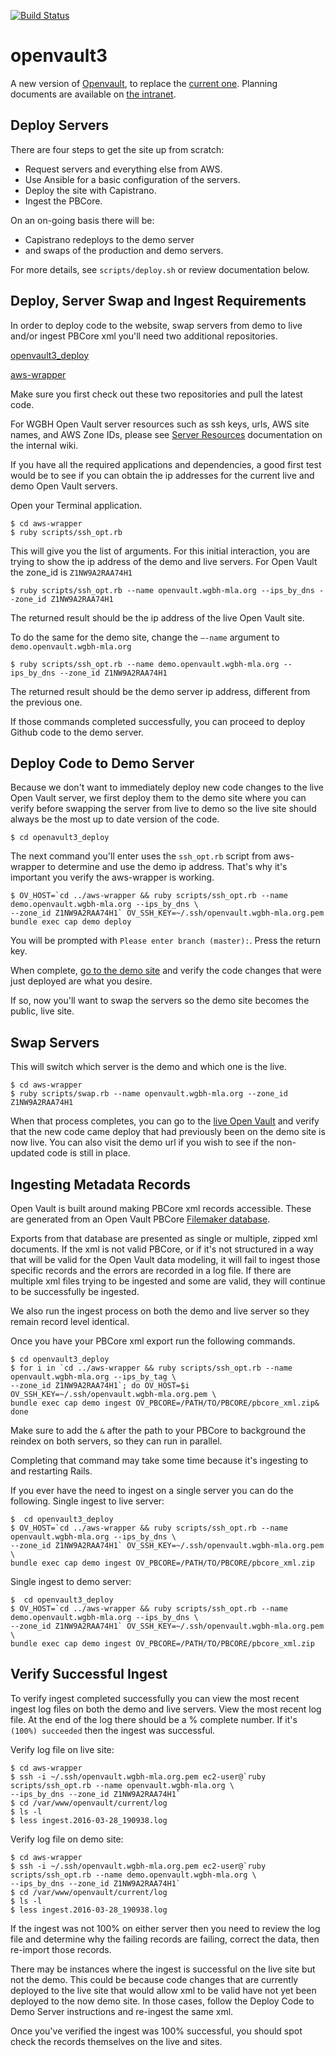 [![Build Status](https://travis-ci.org/WGBH/openvault3.svg?branch=master)](https://travis-ci.org/WGBH/openvault3)

# openvault3

A new version of [Openvault](http://openvault.wgbh.org),
to replace the [current one](https://github.com/wgbh/openvault).
Planning documents are available on [the intranet](https://atlas.wgbh.org/confluence/display/OV).

## Deploy Servers

There are four steps to get the site up from scratch:
- Request servers and everything else from AWS.
- Use Ansible for a basic configuration of the servers.
- Deploy the site with Capistrano.
- Ingest the PBCore.

On an on-going basis there will be:
- Capistrano redeploys to the demo server
- and swaps of the production and demo servers.

For more details, see `scripts/deploy.sh` or review documentation below.

## Deploy, Server Swap and Ingest Requirements
In order to deploy code to the website, swap servers from demo to live and/or ingest PBCore xml you'll need two additional repositories.

[openvault3_deploy](https://github.com/WGBH/openvault3_deploy)

[aws-wrapper](https://github.com/WGBH/aws-wrapper)

Make sure you first check out these two repositories and pull the latest code.

For WGBH Open Vault server resources such as ssh keys, urls, AWS site names, and AWS Zone IDs, please see [Server Resources](https://wiki.wgbh.org/display/MLA/Server+Resources) documentation on the internal wiki.

If you have all the required applications and dependencies, a good first test would be to see if you can obtain the ip addresses for the current live and demo Open Vault servers.

Open your Terminal application.
```
$ cd aws-wrapper
$ ruby scripts/ssh_opt.rb
```

This will give you the list of arguments.  For this initial interaction, you are trying to show the ip address of the demo and live servers.  For Open Vault the zone_id is `Z1NW9A2RAA74H1`
```
$ ruby scripts/ssh_opt.rb --name openvault.wgbh-mla.org --ips_by_dns --zone_id Z1NW9A2RAA74H1
```

The returned result should be the ip address of the live Open Vault site.

To do the same for the demo site, change the `—-name` argument to `demo.openvault.wgbh-mla.org`
```
$ ruby scripts/ssh_opt.rb --name demo.openvault.wgbh-mla.org --ips_by_dns --zone_id Z1NW9A2RAA74H1
```

The returned result should be the demo server ip address, different from the previous one.

If those commands completed successfully, you can proceed to deploy Github code to the demo server.

## Deploy Code to Demo Server
Because we don't want to immediately deploy new code changes to the live Open Vault server, we first deploy them to the demo site where you can verify before swapping the server from live to demo so the live site should always be the most up to date version of the code.
```
$ cd openavult3_deploy
```

The next command you'll enter uses the `ssh_opt.rb` script from aws-wrapper to determine and use the demo ip address.  That's why it's important you verify the aws-wrapper is working.
```
$ OV_HOST=`cd ../aws-wrapper && ruby scripts/ssh_opt.rb --name demo.openvault.wgbh-mla.org --ips_by_dns \
--zone_id Z1NW9A2RAA74H1` OV_SSH_KEY=~/.ssh/openvault.wgbh-mla.org.pem bundle exec cap demo deploy
```

You will be prompted with `Please enter branch (master):`.  Press the return key.

When complete, [go to the demo site](http://demo.openvault.wgbh-mla.org) and verify the code changes that were just deployed are what you desire.

If so, now you'll want to swap the servers so the demo site becomes the public, live site.

## Swap Servers
This will switch which server is the demo and which one is the live.
```
$ cd aws-wrapper
$ ruby scripts/swap.rb --name openvault.wgbh-mla.org --zone_id Z1NW9A2RAA74H1
```

When that process completes, you can go to the [live Open Vault](http://openvault.wgbh.org) and verify that the new code came deploy that had previously been on the demo site is now live.  You can also visit the demo url if you wish to see if the non-updated code is still in place.

## Ingesting Metadata Records
Open Vault is built around making PBCore xml records accessible.  These are generated from an Open Vault PBCore [Filemaker database](https://wiki.wgbh.org/display/MLA/Creating+and+Updating+Asset+Records).

Exports from that database are presented as single or multiple, zipped xml documents.  If the xml is not valid PBCore, or if it's not structured in a way that will be valid for the Open Vault data modeling, it will fail to ingest those specific records and the errors are recorded in a log file.  If there are multiple xml files trying to be ingested and some are valid, they will continue to be successfully be ingested.

We also run the ingest process on both the demo and live server so they remain record level identical.

Once you have your PBCore xml export run the following commands.
```
$ cd openvault3_deploy
$ for i in `cd ../aws-wrapper && ruby scripts/ssh_opt.rb --name openvault.wgbh-mla.org --ips_by_tag \
--zone_id Z1NW9A2RAA74H1`; do OV_HOST=$i OV_SSH_KEY=~/.ssh/openvault.wgbh-mla.org.pem \
bundle exec cap demo ingest OV_PBCORE=/PATH/TO/PBCORE/pbcore_xml.zip& done
```

Make sure to add the `&` after the path to your PBCore to background the reindex on both servers, so they can run in parallel.

Completing that command may take some time because it's ingesting to and restarting Rails.

If you ever have the need to ingest on a single server you can do the following.
Single ingest to live server:
```
$  cd openvault3_deploy
$ OV_HOST=`cd ../aws-wrapper && ruby scripts/ssh_opt.rb --name openvault.wgbh-mla.org --ips_by_dns \
--zone_id Z1NW9A2RAA74H1` OV_SSH_KEY=~/.ssh/openvault.wgbh-mla.org.pem \
bundle exec cap demo ingest OV_PBCORE=/PATH/TO/PBCORE/pbcore_xml.zip
```
Single ingest to demo server:
```
$  cd openvault3_deploy
$ OV_HOST=`cd ../aws-wrapper && ruby scripts/ssh_opt.rb --name demo.openvault.wgbh-mla.org --ips_by_dns \
--zone_id Z1NW9A2RAA74H1` OV_SSH_KEY=~/.ssh/openvault.wgbh-mla.org.pem \
bundle exec cap demo ingest OV_PBCORE=/PATH/TO/PBCORE/pbcore_xml.zip
```

## Verify Successful Ingest
To verify ingest completed successfully you can view the most recent ingest log files on both the demo and live servers.
View the most recent log file.  At the end of the log there should be a % complete number.  If it's `(100%) succeeded` then the ingest was successful.

Verify log file on live site:
```
$ cd aws-wrapper
$ ssh -i ~/.ssh/openvault.wgbh-mla.org.pem ec2-user@`ruby scripts/ssh_opt.rb --name openvault.wgbh-mla.org \
--ips_by_dns --zone_id Z1NW9A2RAA74H1`
$ cd /var/www/openvault/current/log
$ ls -l
$ less ingest.2016-03-28_190938.log
```

Verify log file on demo site:
```
$ cd aws-wrapper
$ ssh -i ~/.ssh/openvault.wgbh-mla.org.pem ec2-user@`ruby scripts/ssh_opt.rb --name demo.openvault.wgbh-mla.org \
--ips_by_dns --zone_id Z1NW9A2RAA74H1`
$ cd /var/www/openvault/current/log
$ ls -l
$ less ingest.2016-03-28_190938.log
```

If the ingest was not 100% on either server then you need to review the log file and determine why the failing records are failing, correct the data, then re-import those records.

There may be instances where the ingest is successful on the live site but not the demo.  This could be because code changes that are currently deployed to the live site that would allow xml to be valid have not yet been deployed to the now demo site.  In those cases, follow the Deploy Code to Demo Server instructions and re-ingest the same xml.

Once you've verified the ingest was 100% successful, you should spot check the records themselves on the live and sites.

